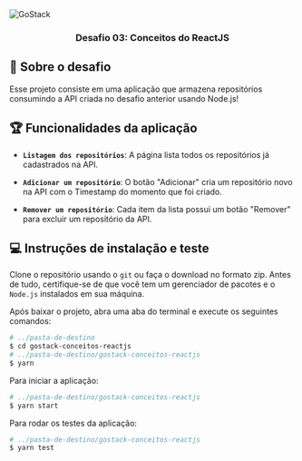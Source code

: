 <img alt="GoStack" src="https://storage.googleapis.com/golden-wind/bootcamp-gostack/header-desafios.png" />

<h3 align="center">
  Desafio 03: Conceitos do ReactJS
</h3>

## :rocket: Sobre o desafio

Esse projeto consiste em uma aplicação que armazena repositórios consumindo a API criada no desafio anterior usando Node.js!


## :trophy: Funcionalidades da aplicação

- **`Listagem dos repositórios`**: A página lista todos os repositórios já cadastrados na API.

- **`Adicionar um repositório`**: O botão "Adicionar" cria um repositório novo na API com o Timestamp do momento que foi criado.

- **`Remover um repositório`**: Cada item da lista possui um botão "Remover" para excluir um repositório da API.

## :computer: Instruções de instalação e teste
Clone o repositório usando o `git` ou faça o download no formato zip. 
Antes de tudo, certifique-se de que você tem um gerenciador de pacotes e o `Node.js` instalados em sua máquina.

Após baixar o projeto, abra uma aba do terminal e execute os seguintes comandos:

```Bash
# ../pasta-de-destino
$ cd gostack-conceitos-reactjs
# ../pasta-de-destino/gostack-conceitos-reactjs
$ yarn
```

Para iniciar a aplicação:

```Bash
# ../pasta-de-destino/gostack-conceitos-reactjs
$ yarn start
```
Para rodar os testes da aplicação:
```Bash
# ../pasta-de-destino/gostack-conceitos-reactjs
$ yarn test
```
